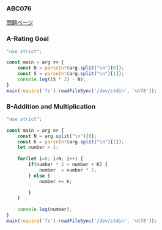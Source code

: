 ### ABC076
[問題ページ](https://atcoder.jp/contests/abc076/tasks)

### A-Rating Goal
```JavaScript
"use strict";

const main = arg => {
    const N = parseInt(arg.split("\n")[0]);
    const S = parseInt(arg.split("\n")[1]);
    console.log((S * 2) - N);
}
main(require('fs').readFileSync('/dev/stdin', 'utf8'));

```

### B-Addition and Multiplication
```JavaScript
"use strict";
    
const main = arg => {
    const N = arg.split("\n")[0];
    const K = parseInt(arg.split("\n")[1]);
    let number = 1;
    
    for(let i=0; i<N; i++) {
        if(number * 2 < number + K) {
            number  = number * 2;
        } else {
            number += K;

        }
    }
    
    console.log(number);
}
main(require('fs').readFileSync('/dev/stdin', 'utf8'));

```